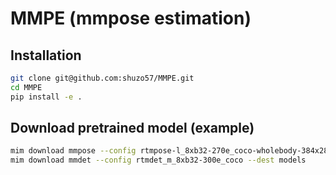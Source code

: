 # MMPE (mmpose estimation)
## Installation
```Bash
git clone git@github.com:shuzo57/MMPE.git
cd MMPE
pip install -e .
```

## Download pretrained model (example)
```Bash
mim download mmpose --config rtmpose-l_8xb32-270e_coco-wholebody-384x288 --dest models
mim download mmdet --config rtmdet_m_8xb32-300e_coco --dest models
```